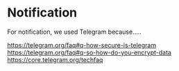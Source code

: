 # Notification
For notification, we used Telegram because.....

https://telegram.org/faq#q-how-secure-is-telegram
https://telegram.org/faq#q-so-how-do-you-encrypt-data
https://core.telegram.org/techfaq
